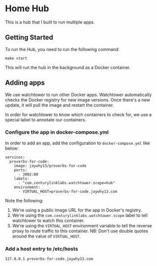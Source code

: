 # Home Hub

This is a hub that I built to run multiple apps. 


## Getting Started

To run the Hub, you need to run the following command:

```
make start
```

This will run the hub in the background as a Docker container.


## Adding apps

We use watchtower to run other Docker apps. Watchtower automatically
checks the Docker registry for new image versions. Once there's a
new update, it will pull the image and restart the container.

In order for watchtower to know which containers to check for,
we use a special label to annotate our containers. 

### Configure the app in docker-compose.yml

In order to add an app, add the configuration to `docker-compose.yml`
like below:

```
services:
  proverbs-for-code:
    image: jaywhy13/proverbs-for-code
    ports:
      - 3002:80
    labels:
      - "com.centurylinklabs.watchtower.scope=hub"
    environment:
      - VIRTUAL_HOST=proverbs-for-code.jaywhy13.com
```

Note the following:

1. We're using a public image URL for the app in Docker's registry.
2. We're using the `com.centurylinklabs.watchtower.scope` label to
   tell watchtower to watch this container.
3. We're using the `VIRTUAL_HOST` environment variable to tell the
   reverse proxy to route traffic to this container. 
   NB: Don't use double quotes around the value of `VIRTUAL_HOST`.

### Add a host entry to /etc/hosts

```
127.0.0.1 proverbs-for-code.jaywhy13.com
```
